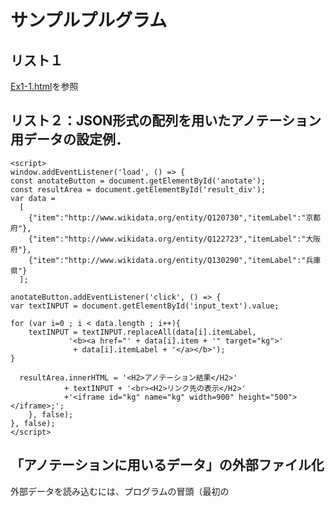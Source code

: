 # サンプルプルグラム
## リスト１
[Ex1-1.html](Ex1-1.html)を参照


## リスト２：JSON形式の配列を用いたアノテーション用データの設定例．
```
<script>
window.addEventListener('load', () => {
const anotateButton = document.getElementById('anotate');
const resultArea = document.getElementById('result_div');
var data = 
  [
    {"item":"http://www.wikidata.org/entity/Q120730","itemLabel":"京都府"},
    {"item":"http://www.wikidata.org/entity/Q122723","itemLabel":"大阪府"},
    {"item":"http://www.wikidata.org/entity/Q130290","itemLabel":"兵庫県"}
  ];

anotateButton.addEventListener('click', () => {
var textINPUT = document.getElementById('input_text').value;

for (var i=0 ; i < data.length ; i++){
	textINPUT = textINPUT.replaceAll(data[i].itemLabel,
             '<b><a href="' + data[i].item + '" target="kg">'
              + data[i].itemLabel + '</a></b>');
}	

  resultArea.innerHTML = '<H2>アノテーション結果</H2>'
			+ textINPUT + '<br><H2>リンク先の表示</H2>'
			+'<iframe id="kg" name="kg" width=900" height="500"></iframe>;';	
	}, false);
}, false);
</script>
```
## 「アノテーションに用いるデータ」の外部ファイル化
外部データを読み込むには、プログラムの冒頭（最初の<script>タグの前）に下記の`<script src="data.js"></script>`ようなコードを追加する。   


## リスト３：SPARQLクエリを用いた検索例
[Ex2-1.html](Ex2-1.html)を参照


## リスト４：IDを指定したクエリ生成のための修正箇所１
```
<body>
<h1>SPARQLサンプル</h1>
<hr>
ID:<input type="text" id="INPUT" size="20" value="Q122723"></label><br>
<textarea id="query_area" cols="80" rows="10">
PREFIX wd: <http://www.wikidata.org/entity/>
PREFIX wdt: <http://www.wikidata.org/prop/direct/>
   
SELECT DISTINCT ?o ?oLabel
WHERE { 
wd:#INPUT# wdt:P36 ?o.
SERVICE wikibase:label { bd:serviceParam wikibase:language "ja,en". }
}
</textarea>
<br>
<button id="send">クエリ実行</button>
<div id="result_div"></div>
</body>
```
### 追加の訂正箇所用コード  
クエリの文字列を取得する部分のコード`const query = textArea.value;`を下記に置き換える．
```
var textINPUT = document.getElementById('INPUT').value;
const query = textArea.value.replace( '#INPUT#', textINPUT );
```

## リスト5：URLのパラメータの処理．
 ```
var param = location.search;
  if(param!=""){
      var qid = param.replace("?id=","");
      document.getElementById('INPUT').value = qid;
  }
```
## 補足：非表示にしたい要素の処理
HTMLで「非表示」にしたい領域は．
```
<div style="display:none" >......</div>
```
で囲むとよい．  
※`style="display:none" `と設定された「タグで囲まれた範囲」は非表示となるので，<div>以外のタグにこの設定を追加することで非表示にすることも可能．

## リスト６：課題１と２の連携
課題１のプログラムのリンク先のURLを出力している`data[i].item`の部分を以下のコードで置き換える．
```
'Ex2-4.html?id=' + data[i].item.replace('http://www.wikidata.org/entity/','')
```
※`Ex2-4.html`の部分は「検索結果を表示するプログラム」のファイル名とする．  
  
（参考）上記の置き換えを行った後の *アノテーション実行部分* のコードは下記のようになる．
```
for (var i=0 ; i < data.length ; i++){
	textINPUT = textINPUT.replaceAll(data[i].itemLabel,
	 '<b><a href="' 
	 + 'Ex2-4.html?id=' + data[i].item.replace('http://www.wikidata.org/entity/','')
         + '" target="kg">'
	+ data[i].itemLabel + '</a></b>');
	}	
```
## リスト７：画像表示のサンプル
```
function showResult(resultData){
    const data = resultData.results.bindings;
    var i=0;
    var len = data.length;
    var mesText = "" ;
    while(i < len){
        if(data[i]['oLabel']!=null){
            mesText += '画像:<br><img width="300" src="'+data[i]['oLabel'].value+'"</img><br>';
        }
        i++;				
    }
    const resultArea = document.getElementById('result_div');
    resultArea.innerHTML='<h2>クエリ結果（画像）</h2>'+mesText;
}
```
